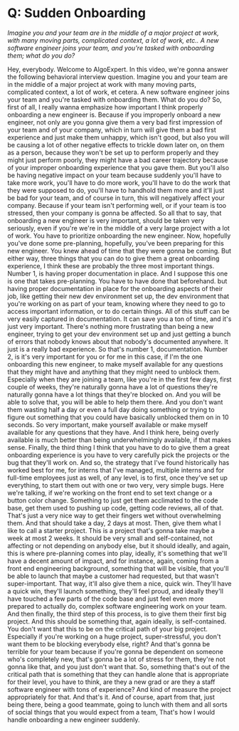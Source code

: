 # Q: Sudden Onboarding


*Imagine you and your team are in the middle of a major project at work, with many moving parts, complicated context, a lot of work, etc.. A new software engineer joins your team, and you're tasked with onboarding them; what do you do?*


Hey, everybody. Welcome to AlgoExpert.
In this video, we're gonna answer the following behavioral interview question.
Imagine you and your team  are in the middle of a major project at work with many moving parts, complicated context, a lot of work, et cetera.
A new software engineer joins your team and you're tasked with onboarding them.
What do you do?
So, first of all, I really wanna emphasize how important I think properly onboarding a new engineer is.
Because if you improperly onboard a new engineer, not only are you gonna give them a very bad first impression of your team and of your company, which in turn will give them a bad first experience and just make them unhappy, which isn't good, but also you will be causing a lot of other negative effects to trickle down later on, on them as a person, because they won't be set up to perform properly and they might just perform poorly, they might have a bad career trajectory because of your improper onboarding experience that you gave them.
But you'll also be having negative impact on your team because suddenly you'll have to take more work, you'll have to do more work, you'll have to do the work that they were supposed to do, you'll have to handhold them more and it'll just be bad for your team, and of course in turn, this will negatively affect your company.
Because if your team isn't performing well, or if your team is too stressed, then your company is gonna be affected.
So all that to say, that onboarding a new engineer is very important, should be taken very seriously, even if you're we're in the middle of a very large project with a lot of work.
You have to prioritize onboarding the new engineer.
Now, hopefully you've done some pre-planning, hopefully, you've been preparing for this new engineer.
You knew ahead of time that they were gonna be coming.
But either way, three things that you can do to give them a great onboarding experience, I think these are probably the three most important things.
Number 1, is having proper documentation in place.
And I suppose this one is one that takes pre-planning.
You have to have done that beforehand.
but having proper documentation in place for the onboarding aspects of their job, like getting their new dev environment set up, the dev environment that you're working on as part of your team, knowing where they need to go to access important information, or to do certain things.
All of this stuff can be very easily captured in documentation.
It can save you a ton of time, and it's just very important.
There's nothing more frustrating than being a new engineer, trying to get your dev environment set up and just getting a bunch of errors that nobody knows about that nobody's documented anywhere.
It just is a really bad experience.
So that's number 1, documentation.
Number 2, is it's very important for you or for me in this case, if I'm the one onboarding this new engineer, to make myself available for any questions that they might have and anything that they might need to unblock them.
Especially when they are joining a team, like you're in the first few days, first couple of weeks, they're naturally gonna have a lot of questions they're naturally gonna have a lot things that they're blocked on.
And you will be able to solve that, you will be able to help them there.
And you don't want them wasting half a day or even a full day doing something or trying to figure out something that you could have basically unblocked them on in 10 seconds.
So very important, make yourself available or make myself available for any questions that they have.
And I think here, being overly available is much better than being underwhelmingly available, if that makes sense.
Finally, the third thing I think that you have to do to give them a great onboarding experience is you have to very carefully pick the projects or the bug that they'll work on.
And so, the strategy that I've found historically has worked best for me, for interns that I've managed, multiple interns and for full-time employees just as well, of any level, is to first, once they've set up everything, to start them out with one or two very, very simple bugs.
Here we're talking, if we're working on the front end to set text change or a button color change.
Something to just get them acclimated to the code base, get them used to pushing up code, getting code reviews, all of that.
That's just a very nice way to get their fingers wet without overwhelming them.
And that should take a day, 2 days at most.
Then, give them what I like to call a starter project.
This is a project that's gonna take maybe a week at most 2 weeks.
It should be very small and self-contained, not affecting or not depending on anybody else, but it should ideally, and again, this is where pre-planning comes into play, ideally, it's something that we'll have a decent amount of impact, and for instance, again, coming from a front end engineering background, something that will be visible, that you'll be able to launch that maybe a customer had requested, but that wasn't super-important.
That way, it'll also give them a nice, quick win.
They'll have a quick win, they'll launch something, they'll feel proud, and ideally they'll have touched a few parts of the code base and just feel even more prepared to actually do, complex software engineering work on your team.
And then finally, the third step of this process, is to give them their first big project.
And this should be something that, again ideally, is self-contained.
You don't want that this to be on the critical path of your big project.
Especially if you're working on a huge project, super-stressful, you don't want them to be blocking everybody else, right?
And that's gonna be terrible for your team because if you're gonna be dependent on someone who's completely new, that's gonna be a lot of stress for them, they're not gonna like that, and you just don't want that.
So, something that's out of the critical path that is something that they can handle alone that is appropriate for their level, you have to think, are they a new grad or are they a staff software engineer with tons of experience?
And kind of measure the project appropriately for that.
And that's it.
And of course, apart from that, just being there, being a good teammate, going to lunch with them and all sorts of social things that you would expect from a team,
That's how I would handle onboarding a new engineer suddenly.
